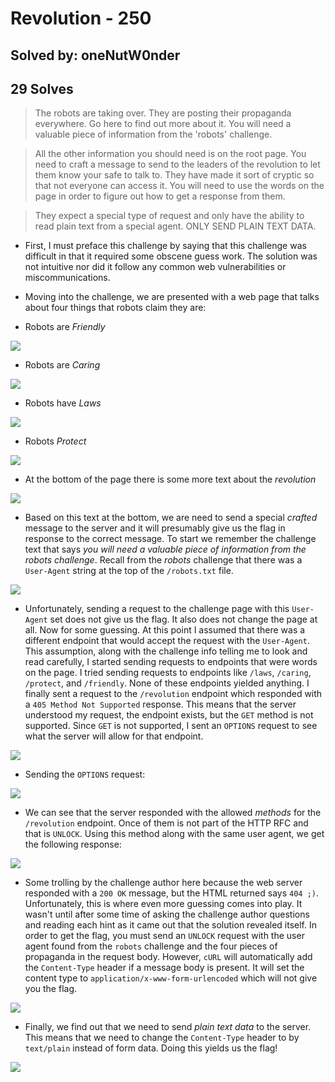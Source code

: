# Revolution - 250
## Solved by: oneNutW0nder
## 29 Solves

> The robots are taking over. They are posting their propaganda everywhere. Go here to find out more about it. 
> You will need a valuable piece of information from the 'robots' challenge.

> All the other information you should need is on the root page. You need to craft a message to send to the leaders of the revolution to let them know your safe to talk to. They have made it sort of cryptic so that not everyone can access it. You will need to use the words on the page in order to figure out how to get a response from them.

> They expect a special type of request and only have the ability to read plain text from a special agent. ONLY SEND PLAIN TEXT DATA.

- First, I must preface this challenge by saying that this challenge was difficult in that it required some obscene guess work. The solution was not intuitive nor did it follow any common web vulnerabilities or miscommunications. 

- Moving into the challenge, we are presented with a web page that talks about four things that robots claim they are:

- Robots are _Friendly_

![](Pasted%20image%2020210417200219.png)

- Robots are _Caring_

![](Pasted%20image%2020210417200311.png)

- Robots have _Laws_

![](Pasted%20image%2020210417200340.png)

- Robots _Protect_

![](Pasted%20image%2020210417200357.png)

- At the bottom of the page there is some more text about the _revolution_

![](Pasted%20image%2020210417200414.png)

- Based on this text at the bottom, we are need to send a special _crafted_ message to the server and it will presumably give us the flag in response to the correct message. To start we remember the challenge text that says _you will need a valuable piece of information from the robots challenge_. Recall from the _robots_ challenge that there was a `User-Agent` string at the top of the `/robots.txt` file.

![](Pasted%20image%2020210417200911.png)

- Unfortunately, sending a request to the challenge page with this `User-Agent` set does not give us the flag. It also does not change the page at all. Now for some guessing. At this point I assumed that there was a different endpoint that would accept the request with the `User-Agent`. This assumption, along with the challenge info telling me to look and read carefully, I started sending requests to endpoints that were words on the page. I tried sending requests to endpoints like `/laws`, `/caring`, `/protect`, and `/friendly`. None of these endpoints yielded anything. I finally sent a request to the `/revolution` endpoint which responded with a `405 Method Not Supported` response. This means that the server understood my request, the endpoint exists, but the `GET` method is not supported. Since `GET` is not supported, I sent an `OPTIONS` request to see what the server will allow for that endpoint. 

![](Pasted%20image%2020210417201723.png)

- Sending the `OPTIONS` request:

![](Pasted%20image%2020210417201810.png)

- We can see that the server responded with the allowed _methods_ for the `/revolution` endpoint. Once of them is not part of the HTTP RFC and that is `UNLOCK`. Using this method along with the same user agent, we get the following response:

![](Pasted%20image%2020210417201949.png)

- Some trolling by the challenge author here because the web server responded with a `200 OK`  message, but the HTML returned says `404 ;)`.  Unfortunately, this is where even more guessing comes into play. It wasn't until after some time of asking the challenge author questions and reading each hint as it came out that the solution revealed itself. In order to get the flag, you must send an `UNLOCK` request with the user agent found from the `robots` challenge and the four pieces of propaganda in the request body. However, `cURL` will automatically add the `Content-Type` header if a message body is present. It will set the content type to `application/x-www-form-urlencoded` which will not give you the flag.

![](Pasted%20image%2020210417202352.png)

- Finally, we find out that we need to send _plain text data_ to the server. This means that we need to change the `Content-Type` header to by `text/plain` instead of form data. Doing this yields us the flag!

![](Pasted%20image%2020210417202512.png)
